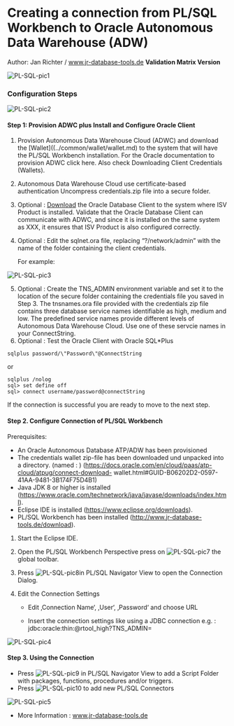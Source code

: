 # **Creating a connection from** **PL/SQL Workbench** **to Oracle Autonomous Data Warehouse (ADW)**

Author: Jan Richter / www.jr-database-tools.de **Validation Matrix Version**

![PL-SQL-pic1](/Users/kirkgustafson/Documents/GitHub/adb-connectors-1/PL-SQL-Workbench/images/PL-SQL-pic1.png)

### **Configuration Steps**

![PL-SQL-pic2](/Users/kirkgustafson/Documents/GitHub/adb-connectors-1/PL-SQL-Workbench/images/PL-SQL-pic2.png)



#### **Step 1:** Provision ADWC plus Install and Configure Oracle Client

1. Provision Autonomous Data Warehouse Cloud (ADWC) and download the [Wallet]((../common/wallet/wallet.md) to the system that will have the PL/SQL Workbench installation. For the Oracle documentation to provision ADWC click here. Also check Downloading Client Credentials (Wallets).

2. Autonomous Data Warehouse Cloud use certificate-based authentication Uncompress credentials.zip file into a secure folder.

3. Optional : [Download](../common/instant-client/instant-client-Windows-64.md) the Oracle Database Client to the system where ISV Product is installed. Validate that the Oracle Database Client can communicate with ADWC, and since it is installed on the same system as XXX, it ensures that ISV Product is also configured correctly.

4. Optional : Edit the sqlnet.ora file, replacing “?/network/admin” with the name of the folder containing the client credentials.

   For example:

![PL-SQL-pic3](/Users/kirkgustafson/Documents/GitHub/adb-connectors-1/PL-SQL-Workbench/images/PL-SQL-pic3.png)

5. Optional : Create the TNS_ADMIN environment variable and set it to the location of the secure folder containing the credentials file you saved in Step 3. The tnsnames.ora file provided with the credentials zip file contains three database service names identifiable as high, medium and low. The predefined service names provide different levels of Autonomous Data Warehouse Cloud. Use one of these servcie names in your ConnectString. 
6. Optional : Test the Oracle Client with Oracle SQL*Plus

```
sqlplus password/\"Password\"@ConnectString
```

or

```
sqlplus /nolog
sql> set define off
sql> connect username/password@connectString
```

If the connection is successful you are ready to move to the next step.



#### Step 2. Configure Connection of **PL/SQL Workbench**

Prerequisites:

- An Oracle Autonomous Database ATP/ADW has been provisioned
- The credentials wallet zip-file has been downloaded und unpacked into a directory.
   (named : <wallet-dir>) (https://docs.oracle.com/en/cloud/paas/atp-cloud/atpug/connect-download- wallet.html#GUID-B06202D2-0597-41AA-9481-3B174F75D4B1)
- Java JDK 8 or higher is installed (https://www.oracle.com/technetwork/java/javase/downloads/index.html).
- Eclipse IDE is installed (https://www.eclipse.org/downloads).
- PL/SQL Workbench has been installed (http://www.jr-database-tools.de/download).

1. Start the Eclipse IDE.

2. Open the PL/SQL Workbench Perspective press on ![PL-SQL-pic7](/Users/kirkgustafson/Documents/GitHub/adb-connectors-1/PL-SQL-Workbench/images/PL-SQL-pic7.png)  the global toolbar. 

3. Press ![PL-SQL-pic8](/Users/kirkgustafson/Documents/GitHub/adb-connectors-1/PL-SQL-Workbench/images/PL-SQL-pic8.png)in PL/SQL Navigator View to open the Connection Dialog.

4. Edit the Connection Settings

   - Edit ‚Connection Name‘, ‚User‘, ‚Password‘ and choose URL

   - Insert the connection settings like using a JDBC connection
      e.g. : jdbc:oracle:thin:@rtool_high?TNS_ADMIN=<wallet-dir>

![PL-SQL-pic4](/Users/kirkgustafson/Documents/GitHub/adb-connectors-1/PL-SQL-Workbench/images/PL-SQL-pic4.png)

#### Step 3. Using the Connection

- Press ![PL-SQL-pic9](/Users/kirkgustafson/Documents/GitHub/adb-connectors-1/PL-SQL-Workbench/images/PL-SQL-pic9.png) in PL/SQL Navigator View to add a Script Folder with packages, functions, procedures and/or triggers.
- Press ![PL-SQL-pic10](/Users/kirkgustafson/Documents/GitHub/adb-connectors-1/PL-SQL-Workbench/images/PL-SQL-pic10.png) to add new PL/SQL Connectors

![PL-SQL-pic5](/Users/kirkgustafson/Documents/GitHub/adb-connectors-1/PL-SQL-Workbench/images/PL-SQL-pic5.png)

- More Information : www.jr-database-tools.de